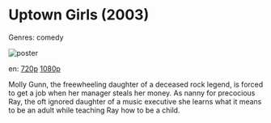 # Uptown Girls (2003)

Genres: comedy

![poster](http://image.tmdb.org/t/p/w500/tNT8R6s1RNFxVbzcQPuJE75HLPi.jpg)

en:
  [720p](magnet:?xt=urn:btih:FF702FA9296EAE37A100391848DE5EADC9B7A4C1&tr=udp://glotorrents.pw:6969/announce&tr=udp://tracker.opentrackr.org:1337/announce&tr=udp://torrent.gresille.org:80/announce&tr=udp://tracker.openbittorrent.com:80&tr=udp://tracker.coppersurfer.tk:6969&tr=udp://tracker.leechers-paradise.org:6969&tr=udp://p4p.arenabg.ch:1337&tr=udp://tracker.internetwarriors.net:1337)
  [1080p](magnet:?xt=urn:btih:7B1F86FD47FC620D329E8CE8199FF4A41D153A5B&tr=udp://glotorrents.pw:6969/announce&tr=udp://tracker.opentrackr.org:1337/announce&tr=udp://torrent.gresille.org:80/announce&tr=udp://tracker.openbittorrent.com:80&tr=udp://tracker.coppersurfer.tk:6969&tr=udp://tracker.leechers-paradise.org:6969&tr=udp://p4p.arenabg.ch:1337&tr=udp://tracker.internetwarriors.net:1337)
  


Molly Gunn, the freewheeling daughter of a deceased rock legend, is forced to get a job when her manager steals her money. As nanny for precocious Ray, the oft ignored daughter of a music executive she learns what it means to be an adult while teaching Ray how to be a child.